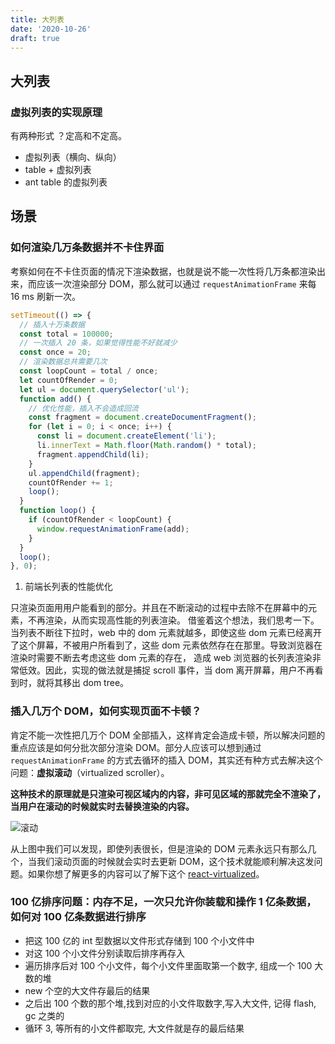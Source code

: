 ```yaml
---
title: 大列表
date: '2020-10-26'
draft: true
---
```


## 大列表

### 虚拟列表的实现原理

有两种形式 ？定高和不定高。

- 虚拟列表（横向、纵向）
- table + 虚拟列表
- ant table 的虚拟列表

## 场景

### 如何渲染几万条数据并不卡住界面

考察如何在不卡住页面的情况下渲染数据，也就是说不能一次性将几万条都渲染出来，而应该一次渲染部分 DOM，那么就可以通过 `requestAnimationFrame` 来每 16 ms 刷新一次。

```js
setTimeout(() => {
  // 插入十万条数据
  const total = 100000;
  // 一次插入 20 条，如果觉得性能不好就减少
  const once = 20;
  // 渲染数据总共需要几次
  const loopCount = total / once;
  let countOfRender = 0;
  let ul = document.querySelector('ul');
  function add() {
    // 优化性能，插入不会造成回流
    const fragment = document.createDocumentFragment();
    for (let i = 0; i < once; i++) {
      const li = document.createElement('li');
      li.innerText = Math.floor(Math.random() * total);
      fragment.appendChild(li);
    }
    ul.appendChild(fragment);
    countOfRender += 1;
    loop();
  }
  function loop() {
    if (countOfRender < loopCount) {
      window.requestAnimationFrame(add);
    }
  }
  loop();
}, 0);
```

1. 前端长列表的性能优化

只渲染页面用用户能看到的部分。并且在不断滚动的过程中去除不在屏幕中的元素，不再渲染，从而实现高性能的列表渲染。
借鉴着这个想法，我们思考一下。当列表不断往下拉时，web 中的 dom 元素就越多，即使这些 dom 元素已经离开了这个屏幕，不被用户所看到了，这些 dom 元素依然存在在那里。导致浏览器在渲染时需要不断去考虑这些 dom 元素的存在，
造成 web 浏览器的长列表渲染非常低效。因此，实现的做法就是捕捉 scroll 事件，当 dom 离开屏幕，用户不再看到时，就将其移出 dom tree。

### 插入几万个 DOM，如何实现页面不卡顿？

肯定不能一次性把几万个 DOM 全部插入，这样肯定会造成卡顿，所以解决问题的重点应该是如何分批次部分渲染 DOM。部分人应该可以想到通过 `requestAnimationFrame` 的方式去循环的插入 DOM，其实还有种方式去解决这个问题：**虚拟滚动**（virtualized scroller）。

**这种技术的原理就是只渲染可视区域内的内容，非可见区域的那就完全不渲染了，当用户在滚动的时候就实时去替换渲染的内容。**

![滚动](https://wire.cdn-go.cn/wire-cdn/b23befc0/blog/images/vScroll.png)

从上图中我们可以发现，即使列表很长，但是渲染的 DOM 元素永远只有那么几个，当我们滚动页面的时候就会实时去更新 DOM，这个技术就能顺利解决这发问题。如果你想了解更多的内容可以了解下这个 [react-virtualized](https://github.com/bvaughn/react-virtualized)。

### 100 亿排序问题：内存不足，一次只允许你装载和操作 1 亿条数据，如何对 100 亿条数据进行排序

- 把这 100 亿的 int 型数据以文件形式存储到 100 个小文件中
- 对这 100 个小文件分别读取后排序再存入
- 遍历排序后对 100 个小文件，每个小文件里面取第一个数字, 组成一个 100 大数的堆
- new 个空的大文件存最后的结果
- 之后出 100 个数的那个堆,找到对应的小文件取数字,写入大文件, 记得 flash, gc 之类的
- 循环 3, 等所有的小文件都取完, 大文件就是存的最后结果
